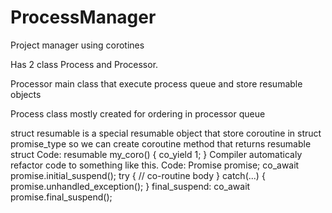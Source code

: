 # ProcessManager

Project manager using corotines

Has 2 class Process and Processor.

Processor main class that execute process queue and store resumable objects

Process class mostly created for ordering in processor queue

struct resumable is a special resumable object that store coroutine in struct promise_type so we can create coroutine method that returns resumable struct
 Code:
    resumable my_coro() {
      co_yield 1;
    }
Compiler automaticaly refactor code to something like this.
 Code:
    Promise promise;
    co_await promise.initial_suspend();
    try {
      // co-routine body
    }
    catch(...) {
      promise.unhandled_exception(); 
    }
    final_suspend:
      co_await promise.final_suspend();
